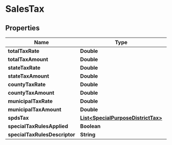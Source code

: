 
# SalesTax

## Properties
Name | Type | Description | Notes
------------ | ------------- | ------------- | -------------
**totalTaxRate** | **Double** |  |  [optional]
**totalTaxAmount** | **Double** |  |  [optional]
**stateTaxRate** | **Double** |  |  [optional]
**stateTaxAmount** | **Double** |  |  [optional]
**countyTaxRate** | **Double** |  |  [optional]
**countyTaxAmount** | **Double** |  |  [optional]
**municipalTaxRate** | **Double** |  |  [optional]
**municipalTaxAmount** | **Double** |  |  [optional]
**spdsTax** | [**List&lt;SpecialPurposeDistrictTax&gt;**](SpecialPurposeDistrictTax.md) |  |  [optional]
**specialTaxRulesApplied** | **Boolean** |  |  [optional]
**specialTaxRulesDescriptor** | **String** |  |  [optional]



